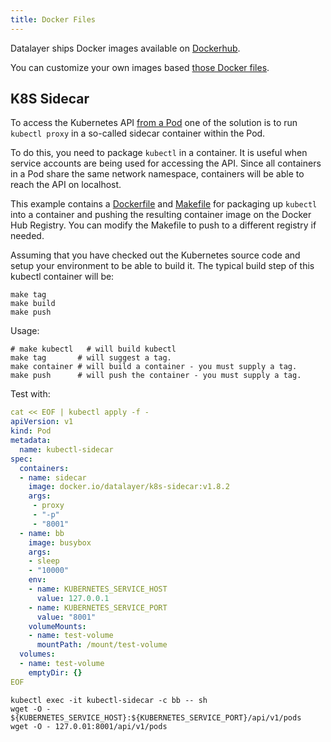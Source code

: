 ```yaml
---
title: Docker Files
---
```


Datalayer ships Docker images available on [Dockerhub](https://hub.docker.com/u/datalayer).

You can customize your own images based [those Docker files](https://github.com/datalayer/docker-files).

## K8S Sidecar

To access the Kubernetes API [from a Pod](https://kubernetes.io/docs/concepts/cluster-administration/proxies) one of the solution is to run `kubectl proxy` in a so-called sidecar container within the Pod.

To do this, you need to package `kubectl` in a container. It is useful when service accounts are being used for accessing the API. Since all containers in a Pod share the same network namespace, containers will be able to reach the API on localhost.

This example contains a [Dockerfile](Dockerfile) and [Makefile](Makefile) for packaging up `kubectl` into a container and pushing the resulting container image on the Docker Hub Registry. You can modify the Makefile to push to a different registry if needed.

Assuming that you have checked out the Kubernetes source code and setup your environment to be able to build it. The typical build step of this kubectl container will be:

```shell
make tag
make build
make push
```

Usage:

```shell
# make kubectl   # will build kubectl 
make tag       # will suggest a tag.
make container # will build a container - you must supply a tag.
make push      # will push the container - you must supply a tag.
```

Test with:

```yaml
cat << EOF | kubectl apply -f -
apiVersion: v1
kind: Pod
metadata:
  name: kubectl-sidecar
spec:
  containers:
  - name: sidecar
    image: docker.io/datalayer/k8s-sidecar:v1.8.2
    args:
     - proxy
     - "-p"
     - "8001"
  - name: bb
    image: busybox
    args:
    - sleep
    - "10000"
    env:
    - name: KUBERNETES_SERVICE_HOST
      value: 127.0.0.1
    - name: KUBERNETES_SERVICE_PORT
      value: "8001"
    volumeMounts:
    - name: test-volume
      mountPath: /mount/test-volume
  volumes:
  - name: test-volume
    emptyDir: {}
EOF
```

```shell
kubectl exec -it kubectl-sidecar -c bb -- sh
wget -O - ${KUBERNETES_SERVICE_HOST}:${KUBERNETES_SERVICE_PORT}/api/v1/pods
wget -O - 127.0.01:8001/api/v1/pods
```
